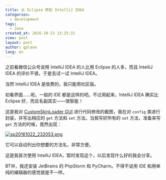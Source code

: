 ```yaml
---
title: 从 Eclipse 转到 IntelliJ IDEA
categories:
  - development
tags:
  - Java
created_at: 2016-10-23 13:25:31
view: post
layout: post
author: gplane
lang: en
---
```


之前看微信公众号说用 IntelliJ IDEA 的人比用 Eclipse 的人多，而且 IntelliJ IDEA 的评价不错，于是去试一试 IntelliJ IDEA。

当然 IntelliJ IDEA 是收费的，我只能用社区版。

初看界面……呃，一般的 IDE 都是这样的吧。不过用起来，IntelliJ IDEA 确实比 Eclipse 好，而且名副其实——很智能！

这是我对 [CustomSkinLoader GUI](https://github.com/g-plane/CustomSkinLoader-GUI) 进行代码修改的截图，我在对 `config` 类进行封装，并写出相应的 `get` 方法和 `set` 方法。当我写好所有的 `set` 方法，准备来写 `get` 方法的时候，竟然出现：

[![sp20161022_232053.png](https://i.loli.net/2018/05/08/5af1c1dc832ea.png)](https://i.loli.net/2018/05/08/5af1c1dc832ea.png)

它可以自动列出你想要的方法名，非常方便。

这是我首次使用 IntelliJ IDEA，暂时发现这个，以后发现什么好的我会分享。

BTW，我还安装 JetBrains 的 PhpStorm 和 PyCharm。不得不说用 IDE 和用单纯的编辑器的感觉就是不一样。
